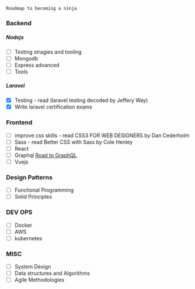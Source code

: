 ```
Roadmap to becoming a ninja
```
### Backend

##### Nodejs
 - [ ] Testing stragies and tooling
 - [ ] Mongodb
 - [ ] Express advanced 
 - [ ] Tools 
 
##### Laravel
 - [x] Testing - read (laravel testing decoded by Jeffery Way)
 - [x] Write laravel certification exams
 
### Frontend
 - [ ] improve css skills - read CSS3 FOR WEB DESIGNERS by Dan Cederholm
 - [ ] Sass - read Better CSS with Sass by Cole Henley
 - [ ] React 
 - [ ] Graphql [Road to GraphQL](https://roadtoreact.com/course-details?courseId=THE_ROAD_TO_GRAPHQL)
 - [ ] Vuejs

### Design Patterns
 - [ ] Functional Programming
 - [ ] Solid Principles

### DEV OPS
- [ ] Docker
- [ ] AWS
- [ ] kubernetes

### MISC
- [ ] System Design
- [ ] Data structures and Algorithms
- [ ] Agile Methodologies
